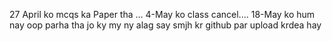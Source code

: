 27 April ko mcqs ka Paper tha ... 
4-May ko class cancel....
18-May ko hum nay oop parha tha jo ky my ny alag say smjh kr github par upload krdea hay
